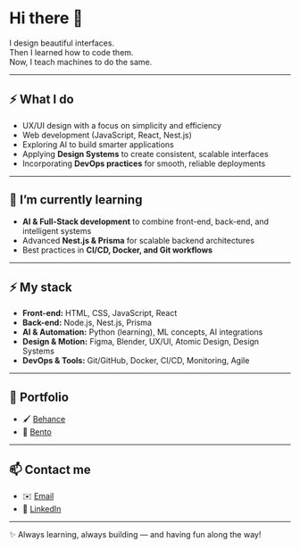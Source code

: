 # Hi there 👋

I design beautiful interfaces.  
Then I learned how to code them.  
Now, I teach machines to do the same.

---

## ⚡ What I do
- UX/UI design with a focus on simplicity and efficiency  
- Web development (JavaScript, React, Nest.js)  
- Exploring AI to build smarter applications  
- Applying **Design Systems** to create consistent, scalable interfaces  
- Incorporating **DevOps practices** for smooth, reliable deployments  

---

## 🌱 I’m currently learning
- **AI & Full-Stack development** to combine front-end, back-end, and intelligent systems  
- Advanced **Nest.js & Prisma** for scalable backend architectures  
- Best practices in **CI/CD, Docker, and Git workflows**  

---

## ⚡ My stack
- **Front-end:** HTML, CSS, JavaScript, React  
- **Back-end:** Node.js, Nest.js, Prisma  
- **AI & Automation:** Python (learning), ML concepts, AI integrations  
- **Design & Motion:** Figma, Blender, UX/UI, Atomic Design, Design Systems  
- **DevOps & Tools:** Git/GitHub, Docker, CI/CD, Monitoring, Agile  

---

## 🎨 Portfolio
- 🖌️ [Behance](https://www.behance.net/inspectcolombi)
- 🍱 [Bento](https://bento.me/yann-duchateau)

---

## 📫 Contact me
- ✉️ [Email](mailto:yann.duchateau97@gmail.com)  
- 💼 [LinkedIn](https://www.linkedin.com/in/yann-duchateau/)  

---

✨ Always learning, always building — and having fun along the way!
